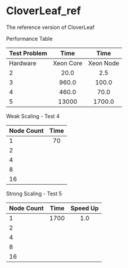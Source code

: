 CloverLeaf_ref
==============

The reference version of CloverLeaf

Performance Table

| Test Problem  | Time          | Time         |
| ------------- |:-------------:|:------------:|
| Hardware      | Xeon Core     | Xeon Node    |
| 2             | 20.0          | 2.5          |
| 3             | 960.0         | 100.0        |
| 4             | 460.0         | 70.0         |
| 5             | 13000         | 1700.0       |

Weak Scaling - Test 4

| Node Count | Time         |
| ---------- |:------------:|
| 1          |   70         |
| 2          |              |
| 4          |              |
| 8          |              |
| 16         |              |


Strong Scaling - Test 5

| Node Count | Time          | Speed Up |
| ---------- |:-------------:|:--------:|
| 1          |   1700        |  1.0     |
| 2          |               |          |
| 4          |               |          |
| 8          |               |          |
| 16         |               |          |


